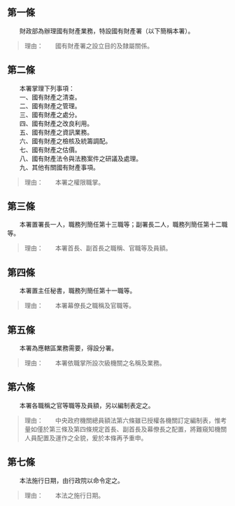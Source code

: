 第一條 
-------
　　財政部為辦理國有財產業務，特設國有財產署（以下簡稱本署）。  
> 理由：　　國有財產署之設立目的及隸屬關係。



第二條 
-------
　　本署掌理下列事項：  
　　一、國有財產之清查。  
　　二、國有財產之管理。  
　　三、國有財產之處分。  
　　四、國有財產之改良利用。  
　　五、國有財產之資訊業務。  
　　六、國有財產之檢核及統籌調配。  
　　七、國有財產之估價。  
　　八、國有財產法令與法務案件之研議及處理。  
　　九、其他有關國有財產事項。  
> 理由：　　本署之權限職掌。



第三條 
-------
　　本署置署長一人，職務列簡任第十三職等；副署長二人，職務列簡任第十二職等。  
> 理由：　　本署首長、副首長之職稱、官職等及員額。



第四條 
-------
　　本署置主任秘書，職務列簡任第十一職等。  
> 理由：　　本署幕僚長之職稱及官職等。



第五條 
-------
　　本署為應轄區業務需要，得設分署。  
> 理由：　　本署依職掌所設次級機關之名稱及業務。



第六條 
-------
　　本署各職稱之官等職等及員額，另以編制表定之。  
> 理由：　　中央政府機關總員額法第六條雖已授權各機關訂定編制表，惟考量如僅於第三條及第四條規定首長、副首長及幕僚長之配置，將難窺知機關人員配置及運作之全貌，爰於本條再予重申。



第七條 
-------
　　本法施行日期，由行政院以命令定之。  
> 理由：　　本法之施行日期。